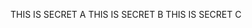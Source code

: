 <!-- secretlint-disable -->

THIS IS SECRET A
THIS IS SECRET B
THIS IS SECRET C

<!-- secretlint-enable -->
